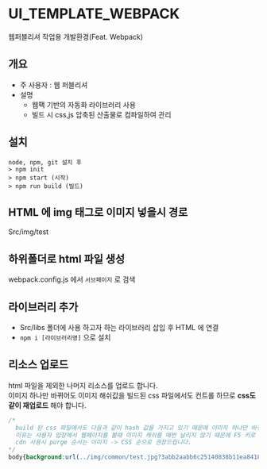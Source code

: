 # UI_TEMPLATE_WEBPACK
웹퍼블리셔 작업용 개발환경(Feat. Webpack)

## 개요
- 주 사용자 : 웹 퍼블리셔
- 설명  
  - 웹팩 기반의 자동화 라이브러리 사용
  - 빌드 시 css,js 압축된 산출물로 컴파일하여 관리

## 설치
```
node, npm, git 설치 후
> npm init
> npm start (시작)
> npm run build (빌드)
```

## HTML 에 img 태그로 이미지 넣을시 경로
Src/img/test

## 하위폴더로 html 파일 생성
webpack.config.js 에서 `서브페이지` 로 검색

## 라이브러리 추가
- Src/libs 폴더에 사용 하고자 하는 라이브러리 삽입 후 HTML 에 연결
- `npm i [라이브러리명]` 으로 설치

## 리소스 업로드
html 파일을 제외한 나머지 리소스를 업로드 합니다.   
이미지 하나만 바뀌어도 이미지 해쉬값을 빌드된 css 파일에서도 컨트롤 하므로 **css도 같이 재업로드** 해야 합니다.
```css
/*
  build 된 css 파일에서도 다음과 같이 hash 값을 가지고 있기 때문에 이미지 하나만 바뀌여도 css 파일도 재업로드 필요
  이유는 사용자 입장에서 웹페이지를 볼때 이미지 캐쉬를 매번 날리지 않기 때문에 F5 키로 새로고침시 바로 반영이 되야 합니다.
  cdn 사용시 purge 순서는 이미지 -> CSS 순으로 권장드립니다.
*/
body{background:url(../img/common/test.jpg?3abb2aabb6c25140838b11ea8418c081) 0 0 no-repeat}
```